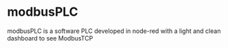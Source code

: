 # modbusPLC
modbusPLC is a software PLC developed in node-red with a light and clean dashboard to see ModbusTCP
